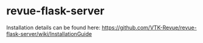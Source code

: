 revue-flask-server
==================

Installation details can be found here:
https://github.com/VTK-Revue/revue-flask-server/wiki/InstallationGuide
